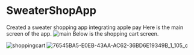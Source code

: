 # SweaterShopApp
Created a sweater shopping app integrating apple pay
Here is the main screen of the app.
![main](https://user-images.githubusercontent.com/100312746/160304010-9cafd36d-0e03-4ac2-9dbc-89432bdf0dce.jpeg)
Below is the shopping cart screen.

![shoppingcart](https://user-images.githubusercontent.com/100312746/160304114-d41eb222-56cf-43fc-8ed7-a99f295b2161.jpg)
![76545BA5-E0EB-43AA-AC62-36BD6E19349B_1_105_c](https://user-images.githubusercontent.com/100312746/160304726-4bcc68f4-a751-42c7-873d-8ebb46e4a6ce.jpeg)
